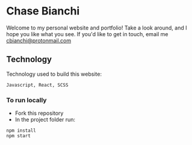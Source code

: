 # Chase Bianchi

Welcome to my personal website and portfolio! Take a look around, and I hope you like what you see. If you'd like to get in touch, email me cbianchi@protonmail.com

## Technology

Technology used to build this website:

```
Javascript, React, SCSS
```

### To run locally

- Fork this repository
- In the project folder run:

```
npm install
npm start
```

